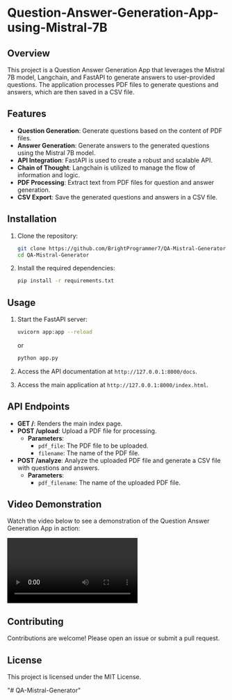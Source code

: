 # Question-Answer-Generation-App-using-Mistral-7B

## Overview
This project is a Question Answer Generation App that leverages the Mistral 7B model, Langchain, and FastAPI to generate answers to user-provided questions. The application processes PDF files to generate questions and answers, which are then saved in a CSV file.

## Features
- **Question Generation**: Generate questions based on the content of PDF files.
- **Answer Generation**: Generate answers to the generated questions using the Mistral 7B model.
- **API Integration**: FastAPI is used to create a robust and scalable API.
- **Chain of Thought**: Langchain is utilized to manage the flow of information and logic.
- **PDF Processing**: Extract text from PDF files for question and answer generation.
- **CSV Export**: Save the generated questions and answers in a CSV file.

## Installation
1. Clone the repository:
    ```bash
    git clone https://github.com/BrightProgrammer7/QA-Mistral-Generator.git
    cd QA-Mistral-Generator
    ```
2. Install the required dependencies:
    ```bash
    pip install -r requirements.txt
    ```

## Usage
1. Start the FastAPI server:
    ```bash
    uvicorn app:app --reload
    ```
    or 
    ```bash
    python app.py
    ```
2. Access the API documentation at `http://127.0.0.1:8000/docs`.

3. Access the main application at `http://127.0.0.1:8000/index.html`.

## API Endpoints
- **GET /**: Renders the main index page.
- **POST /upload**: Upload a PDF file for processing.
    - **Parameters**:
        - `pdf_file`: The PDF file to be uploaded.
        - `filename`: The name of the PDF file.
- **POST /analyze**: Analyze the uploaded PDF file and generate a CSV file with questions and answers.
    - **Parameters**:
        - `pdf_filename`: The name of the uploaded PDF file.

## Video Demonstration
Watch the video below to see a demonstration of the Question Answer Generation App in action:

![Watch the Demo](QA%20Mistral%20Generator.mp4)

## Contributing
Contributions are welcome! Please open an issue or submit a pull request.

## License
This project is licensed under the MIT License.

"# QA-Mistral-Generator"
